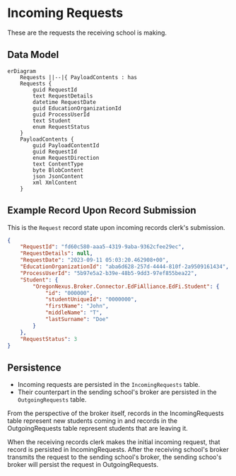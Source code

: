 # Incoming Requests
These are the requests the receiving school is making.

## Data Model

```mermaid
erDiagram
    Requests ||--|{ PayloadContents : has
    Requests {
        guid RequestId
        text RequestDetails
        datetime RequestDate
        guid EducationOrganizationId
        guid ProcessUserId
        text Student
        enum RequestStatus
    }
    PayloadContents {
        guid PayloadContentId
        guid RequestId
        enum RequestDirection
        text ContentType
        byte BlobContent
        json JsonContent
        xml XmlContent
    }
```

## Example Record Upon Record Submission
This is the `Request` record state upon incoming records clerk's submission.
```json
{
    "RequestId": "fd60c580-aaa5-4319-9aba-9362cfee29ec",
    "RequestDetails": null,
    "RequestDate": "2023-09-11 05:03:20.462908+00",
    "EducationOrganizationId": "aba6d628-257d-4444-810f-2a9509161434",
    "ProcessUserId": "5b97e5a2-b39e-48b5-9dd3-97ef855bea22",
    "Student": {
        "OregonNexus.Broker.Connector.EdFiAlliance.EdFi.Student": {
            "id": "000000",
            "studentUniqueId": "0000000",
            "firstName": "John",
            "middleName": "T",
            "lastSurname": "Doe"
        }
    },
    "RequestStatus": 3
}
```

## Persistence
* Incoming requests are persisted in the `IncomingRequests` table.
* Their counterpart in the sending school's broker are persisted in the `OutgoingRequests` table.

From the perspective of the broker itself, records in the IncomingRequests table represent new students coming in and records in the OutgoingRequests table represent students that are leaving it.

When the receiving records clerk makes the initial incoming request, that record is persisted in IncomingRequests. After the receiving school's broker transmits the request to the sending school's broker, the sending schoo's broker will persist the request in OutgoingRequests.
